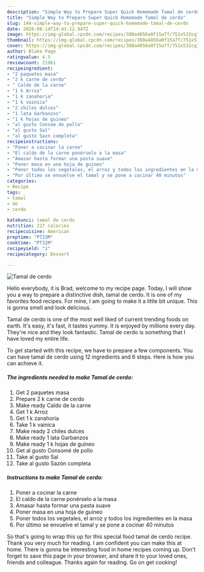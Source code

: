 ```yaml
---
description: "Simple Way to Prepare Super Quick Homemade Tamal de cerdo"
title: "Simple Way to Prepare Super Quick Homemade Tamal de cerdo"
slug: 144-simple-way-to-prepare-super-quick-homemade-tamal-de-cerdo
date: 2020-08-14T14:41:12.947Z
image: https://img-global.cpcdn.com/recipes/380a4856a0f15a7f/751x532cq70/tamal-de-cerdo-foto-principal.jpg
thumbnail: https://img-global.cpcdn.com/recipes/380a4856a0f15a7f/751x532cq70/tamal-de-cerdo-foto-principal.jpg
cover: https://img-global.cpcdn.com/recipes/380a4856a0f15a7f/751x532cq70/tamal-de-cerdo-foto-principal.jpg
author: Blake Page
ratingvalue: 4.5
reviewcount: 21961
recipeingredient:
- "2 paquetes masa"
- "2 k carne de cerdo"
- " Caldo de la carne"
- "1 k Arroz"
- "1 k zanahoria"
- "1 k vainica"
- "2 chiles dulces"
- "1 lata Garbanzos"
- "1 k hojas de guineo"
- "al gusto Consom de pollo"
- "al gusto Sal"
- "al gusto Sazn completa"
recipeinstructions:
- "Poner a cocinar la carne"
- "El caldo de la carne ponérselo a la masa"
- "Amasar hasta formar una pasta suave"
- "Poner masa en una hoja de guineo"
- "Poner todos los vegetales, el arroz y todos los ingredientes en la masa"
- "Por último se envuelve el tamal y se pone a cocinar 40 minutos"
categories:
- Recipe
tags:
- tamal
- de
- cerdo

katakunci: tamal de cerdo 
nutrition: 227 calories
recipecuisine: American
preptime: "PT23M"
cooktime: "PT32M"
recipeyield: "1"
recipecategory: Dessert

---
```



![Tamal de cerdo](https://img-global.cpcdn.com/recipes/380a4856a0f15a7f/751x532cq70/tamal-de-cerdo-foto-principal.jpg)

Hello everybody, it is Brad, welcome to my recipe page. Today, I will show you a way to prepare a distinctive dish, tamal de cerdo. It is one of my favorites food recipes. For mine, I am going to make it a little bit unique. This is gonna smell and look delicious.



Tamal de cerdo is one of the most well liked of current trending foods on earth. It's easy, it's fast, it tastes yummy. It is enjoyed by millions every day. They're nice and they look fantastic. Tamal de cerdo is something that I have loved my entire life.


To get started with this recipe, we have to prepare a few components. You can have tamal de cerdo using 12 ingredients and 6 steps. Here is how you can achieve it.

<!--inarticleads1-->

##### The ingredients needed to make Tamal de cerdo:

1. Get 2 paquetes masa
1. Prepare 2 k carne de cerdo
1. Make ready  Caldo de la carne
1. Get 1 k Arroz
1. Get 1 k zanahoria
1. Take 1 k vainica
1. Make ready 2 chiles dulces
1. Make ready 1 lata Garbanzos
1. Make ready 1 k hojas de guineo
1. Get al gusto Consomé de pollo
1. Take al gusto Sal
1. Take al gusto Sazón completa




<!--inarticleads2-->

##### Instructions to make Tamal de cerdo:

1. Poner a cocinar la carne
1. El caldo de la carne ponérselo a la masa
1. Amasar hasta formar una pasta suave
1. Poner masa en una hoja de guineo
1. Poner todos los vegetales, el arroz y todos los ingredientes en la masa
1. Por último se envuelve el tamal y se pone a cocinar 40 minutos




So that's going to wrap this up for this special food tamal de cerdo recipe. Thank you very much for reading. I am confident you can make this at home. There is gonna be interesting food in home recipes coming up. Don't forget to save this page in your browser, and share it to your loved ones, friends and colleague. Thanks again for reading. Go on get cooking!
